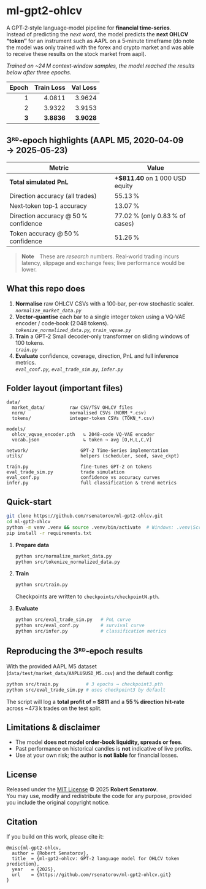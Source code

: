 
# ml-gpt2-ohlcv

A GPT‑2‑style language‑model pipeline for **financial time‑series**.  
Instead of predicting the *next word*, the model predicts the **next OHLCV “token”** for an instrument such as AAPL on a 5‑minute timeframe (do note the model was only trained with the forex and crypto market and was able to receive these results on the stock market from aapl).

*Trained on ~24 M context‑window samples, the model reached the results below after three epochs.*

| Epoch | Train Loss | Val Loss |
|------:|-----------:|---------:|
| 1 | 4.0811 | 3.9624 |
| 2 | 3.9322 | 3.9153 |
| **3** | **3.8836** | **3.9028** |

## 3ᴿᴰ‑epoch highlights (AAPL M5, 2020‑04‑09 → 2025‑05‑23)

| Metric | Value |
|--------|-------|
| **Total simulated PnL** | **+$811.40** on 1 000 USD equity |
| Direction accuracy (all trades) | 55.13 % |
| Next‑token top‑1 accuracy | 13.07 % |
| Direction accuracy @ 50 % confidence | 77.02 % (only 0.83 % of cases) |
| Token accuracy @ 50 % confidence | 51.26 % |

> **Note** These are *research* numbers. Real‑world trading incurs latency, slippage and exchange fees; live performance would be lower.

## What this repo does
1. **Normalise** raw OHLCV CSVs with a 100‑bar, per‑row stochastic scaler.<br>
   *`normalize_market_data.py`*
2. **Vector‑quantise** each bar to a single integer token using a VQ‑VAE encoder / code‑book (2 048 tokens).<br>
   *`tokenize_normalized_data.py`, `train_vqvae.py`*
3. **Train** a GPT‑2 Small decoder‑only transformer on sliding windows of 100 tokens.<br>
   *`train.py`*
4. **Evaluate** confidence, coverage, direction, PnL and full inference metrics.<br>
   *`eval_conf.py`, `eval_trade_sim.py`, `infer.py`*

## Folder layout (important files)

```
data/
  market_data/         raw CSV/TSV OHLCV files
  norm/                normalised CSVs (NORM_*.csv)
  tokens/              integer‑token CSVs (TOKN_*.csv)

models/
  ohlcv_vqvae_encoder.pth   ↳ 2048‑code VQ‑VAE encoder
  vocab.json                ↳ token → avg [O,H,L,C,V]

network/                   GPT‑2 Time‑Series implementation
utils/                     helpers (scheduler, seed, save_ckpt)

train.py                   fine‑tunes GPT‑2 on tokens
eval_trade_sim.py          trade simulation
eval_conf.py               confidence vs accuracy curves
infer.py                   full classification & trend metrics
```

## Quick‑start

```bash
git clone https://github.com/rsenatorov/ml-gpt2-ohlcv.git
cd ml-gpt2-ohlcv
python -m venv .venv && source .venv/bin/activate  # Windows: .venv\Scripts\activate
pip install -r requirements.txt
```

1. **Prepare data**

   ```bash
   python src/normalize_market_data.py
   python src/tokenize_normalized_data.py
   ```

2. **Train**

   ```bash
   python src/train.py
   ```

   Checkpoints are written to `checkpoints/checkpointN.pth`.

3. **Evaluate**

   ```bash
   python src/eval_trade_sim.py   # PnL curve
   python src/eval_conf.py        # survival curve
   python src/infer.py            # classification metrics
   ```

## Reproducing the 3ᴿᴰ‑epoch results

With the provided AAPL M5 dataset (`data/test/market_data/AAPLUSUSD_M5.csv`)
and the default config:

```bash
python src/train.py          # 3 epochs → checkpoint3.pth
python src/eval_trade_sim.py # uses checkpoint3 by default
```

The script will log a **total profit of ≈ $811** and a **55 % direction hit‑rate**
across ~473 k trades on the test split.

## Limitations & disclaimer

- The model **does not model order‑book liquidity, spreads or fees**.  
- Past performance on historical candles is **not** indicative of live profits.  
- Use at your own risk; the author is **not liable** for financial losses.

## License

Released under the [MIT License](LICENSE) © 2025 **Robert Senatorov**.  
You may use, modify and redistribute the code for any purpose, provided you
include the original copyright notice.

## Citation

If you build on this work, please cite it:

```
@misc{ml-gpt2-ohlcv,
  author = {Robert Senatorov},
  title  = {ml-gpt2-ohlcv: GPT‑2 language model for OHLCV token prediction},
  year   = {2025},
  url    = {https://github.com/rsenatorov/ml-gpt2-ohlcv.git}
}
```
